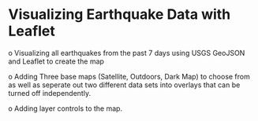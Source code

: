 # Visualizing Earthquake Data with Leaflet

o Visualizing all earthquakes from the past 7 days using USGS GeoJSON and Leaflet to create the map


o Adding Three base maps (Satellite, Outdoors, Dark Map) to choose from as well as seperate out two different data sets into overlays that can be turned off independently.


o Adding layer controls to the map. 



